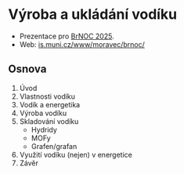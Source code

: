# Výroba a ukládání vodíku

* Prezentace pro [BrNOC 2025](https://brnoc.cz/).
* Web: [is.muni.cz/www/moravec/brnoc/](https://is.muni.cz/www/moravec/brnoc/)

## Osnova
1. Úvod
2. Vlastnosti vodíku
3. Vodík a energetika
4. Výroba vodíku
5. Skladování vodíku
   - Hydridy
   - MOFy
   - Grafen/grafan
6. Využití vodíku (nejen) v energetice
7. Závěr
